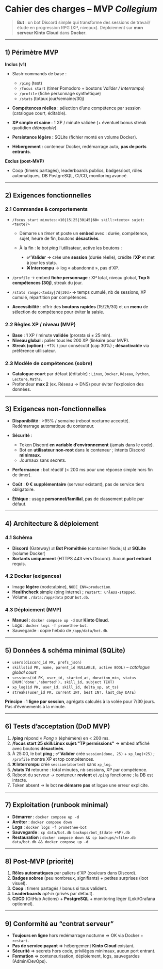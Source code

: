 # Cahier des charges – MVP *Collegium*

> **But** : un bot Discord simple qui transforme des sessions de travail/étude en progression RPG (XP, niveaux). Déploiement sur **mon serveur Kinto Cloud** dans **Docker**.

---

## 1) Périmètre MVP

**Inclus (v1)**

* Slash‑commands de base :

  * `/ping` (test)
  * `/focus start` (timer Pomodoro + boutons *Valider / Interrompu*)
  * `/profile` (fiche personnage synthétique)
  * `/stats` (totaux jour/semaine/30j)
* **Compétences réelles** : sélection d’une compétence par session (catalogue court, éditable).
* **XP simple et saine** : 1 XP / minute validée (+ éventuel bonus streak quotidien *débrayable*).
* **Persistance légère** : SQLite (fichier monté en volume Docker).
* **Hébergement** : conteneur Docker, redémarrage auto, **pas de ports entrants**.

**Exclus (post-MVP)**

* Coop (timers partagés), leaderboards publics, badges/loot, rôles automatiques, DB PostgreSQL, CI/CD, monitoring avancé.

---

## 2) Exigences fonctionnelles

### 2.1 Commandes & comportements

* `/focus start minutes:<10|15|25|30|45|60> skill:<texte> sujet:<texte?>`

  * Démarre un *timer* et poste un **embed** avec : durée, compétence, sujet, heure de fin, boutons **désactivés**.
  * À la fin : le bot *ping* l’utilisateur, active les boutons :

    * **✅ Valider** → crée une **session** (durée réelle), crédite l’**XP** et met à jour les stats.
    * **❌ Interrompu** → log « abandonné », pas d’XP.
* `/profile` → embed **fiche personnage** : XP total, niveau global, **Top 5 compétences (30j)**, streak du jour.
* `/stats range:<today|7d|30d>` → temps cumulé, nb de sessions, XP cumulé, répartition par compétences.
* **Accessibilité** : offrir des **boutons rapides** (15/25/30) et un **menu** de sélection de compétence pour éviter la saisie.

### 2.2 Règles XP / niveau (MVP)

* **Base** : 1 XP / minute **validée** (prorata si ≠ 25 min).
* **Niveau global** : palier tous les 200 XP (linéaire pour MVP).
* **Streak (option)** : +1% / jour consécutif (cap 30%) ; **désactivable** via préférence utilisateur.

### 2.3 Modèle de compétences (sobre)

* **Catalogue court** par défaut (éditable) : `Linux`, `Docker`, `Réseau`, `Python`, `Lecture`, `Maths`.
* Profondeur **max 2** (ex. Réseau → DNS) pour éviter l’explosion des données.

---

## 3) Exigences non‑fonctionnelles

* **Disponibilité** : >95% / semaine (reboot nocturne accepté). Redémarrage automatique du conteneur.
* **Sécurité** :

  * Token Discord **en variable d’environnement** (jamais dans le code).
  * Bot en **utilisateur non‑root** dans le conteneur ; intents Discord **minimaux**.
  * Journaux sans secrets.
* **Performance** : bot réactif (< 200 ms pour une réponse simple hors fin de timer).
* **Coût** : **0 € supplémentaire** (serveur existant), pas de service tiers obligatoire.
* **Éthique** : usage **personnel/familial**, pas de classement public par défaut.

---

## 4) Architecture & déploiement

### 4.1 Schéma

* **Discord** (Gateway) ⇄ **Bot Prométhée** (container Node.js) ⇄ **SQLite** (volume Docker)
* **Sortants uniquement** (HTTPS 443 vers Discord). Aucun **port entrant** requis.

### 4.2 Docker (exigences)

* Image **légère** (node\:alpine), `NODE_ENV=production`.
* **Healthcheck** simple (ping interne) ; `restart: unless-stopped`.
* Volume `./data:/app/data` pour `bot.db`.

### 4.3 Déploiement (MVP)

* **Manuel** : `docker compose up -d` sur **Kinto Cloud**.
* Logs : `docker logs -f promethee-bot`.
* Sauvegarde : copie hebdo de `/app/data/bot.db`.

---

## 5) Données & schéma minimal (SQLite)

* `users(discord_id PK, prefs_json)`
* `skills(id PK, name, parent_id NULLABLE, active BOOL)` – *catalogue global court*
* `sessions(id PK, user_id, started_at, duration_min, status ENUM('done','aborted'), skill_id, subject TEXT)`
* `xp_log(id PK, user_id, skill_id, delta_xp, at_ts)`
* `streaks(user_id PK, current INT, best INT, last_day DATE)`

**Principe** : 1 **ligne par session**, agrégats calculés à la volée pour 7/30 jours. Pas d’événements à la minute.

---

## 6) Tests d’acceptation (DoD MVP)

1. **/ping** répond « *Pong* » (éphémère) en < 200 ms.
2. **/focus start 25 skill\:Linux sujet:"TP permissions"** → embed affiché avec boutons **désactivés**.
3. À 25:00, le bot **ping** ; **✅ Valider** crée `session(done, 25)` + `xp_log(+25)` ; `/profile` montre XP et top compétences.
4. **❌ Interrompu** crée `session(aborted)` sans `xp_log`.
5. **/stats 7d** retourne : total minutes, nb sessions, XP par compétence.
6. Reboot du serveur → conteneur **revient** et `/ping` fonctionne ; la DB est intacte.
7. Token absent → le bot **ne démarre pas** et logue une erreur explicite.

---

## 7) Exploitation (runbook minimal)

* **Démarrer** : `docker compose up -d`
* **Arrêter** : `docker compose down`
* **Logs** : `docker logs -f promethee-bot`
* **Sauvegarde** : `cp data/bot.db backups/bot_$(date +%F).db`
* **Restauration** : `docker compose down && cp backups/<file>.db data/bot.db && docker compose up -d`

---

## 8) Post‑MVP (priorité)

1. **Rôles automatiques** par paliers d’XP (couleurs dans Discord).
2. **Badges sobres** (peu nombreux, signifiants) + petites surprises (loot visuel).
3. **Coop** : timers partagés / bonus si tous valident.
4. **Leaderboards** *opt‑in* (privés par défaut).
5. **CI/CD** (GitHub Actions) + **PostgreSQL** + monitoring léger (Loki/Grafana optionnel).

---

## 9) Conformité au “contrat serveur”

* **Toujours en ligne** hors redémarrage nocturne ⇒ OK via Docker + `restart`.
* **Pas de service payant** ⇒ hébergement **Kinto Cloud** existant.
* **Sécurité** ⇒ secrets hors code, privilèges minimaux, aucun port entrant.
* **Formation** ⇒ conteneurisation, déploiement, logs, sauvegardes (Admin/DevOps).
